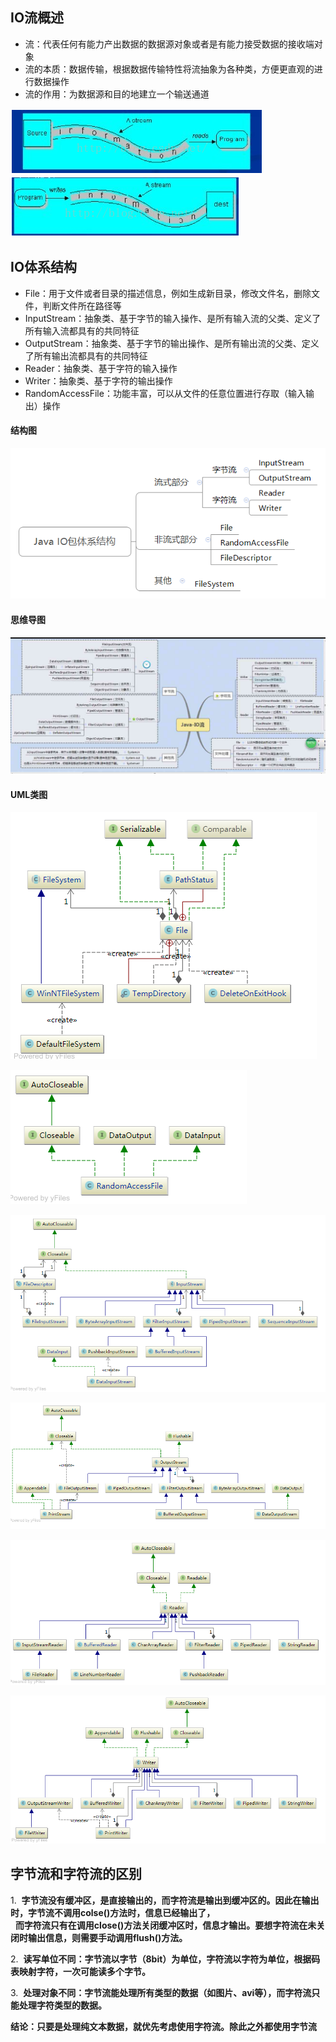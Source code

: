 ## IO流概述

- 流：代表任何有能力产出数据的数据源对象或者是有能力接受数据的接收端对象
- 流的本质：数据传输，根据数据传输特性将流抽象为各种类，方便更直观的进行数据操作
- 流的作用：为数据源和目的地建立一个输送通道

![](img/输入流.png)
![](img/输出流.png)


## IO体系结构
- File：用于文件或者目录的描述信息，例如生成新目录，修改文件名，删除文件，判断文件所在路径等
- InputStream：抽象类、基于字节的输入操作、是所有输入流的父类、定义了所有输入流都具有的共同特征
- OutputStream：抽象类、基于字节的输出操作、是所有输出流的父类、定义了所有输出流都具有的共同特征
- Reader：抽象类、基于字符的输入操作
- Writer：抽象类、基于字符的输出操作
- RandomAccessFile：功能丰富，可以从文件的任意位置进行存取（输入输出）操作

#### 结构图
![](img/结构图.png)

#### 思维导图
![](img/IO思维导图.png)

#### UML类图
![](img/File.png)

![](img/RandomAccessFile.png)

![](img/InputStream.png)

![](img/OutputStream.png)

![](img/Reader.png)

![](img/Writer.png)


## 字节流和字符流的区别
1.&nbsp; **字节流没有缓冲区，是直接输出的，而字符流是输出到缓冲区的。因此在输出时，字节流不调用colse()方法时，信息已经输出了，**<br>
&nbsp;&nbsp;**而字符流只有在调用close()方法关闭缓冲区时，信息才输出。要想字符流在未关闭时输出信息，则需要手动调用flush()方法。**<br>

2.&nbsp; **读写单位不同：字节流以字节（8bit）为单位，字符流以字符为单位，根据码表映射字符，一次可能读多个字节。**

3.&nbsp; **处理对象不同：字节流能处理所有类型的数据（如图片、avi等），而字符流只能处理字符类型的数据。**

**结论：只要是处理纯文本数据，就优先考虑使用字符流。除此之外都使用字节流**